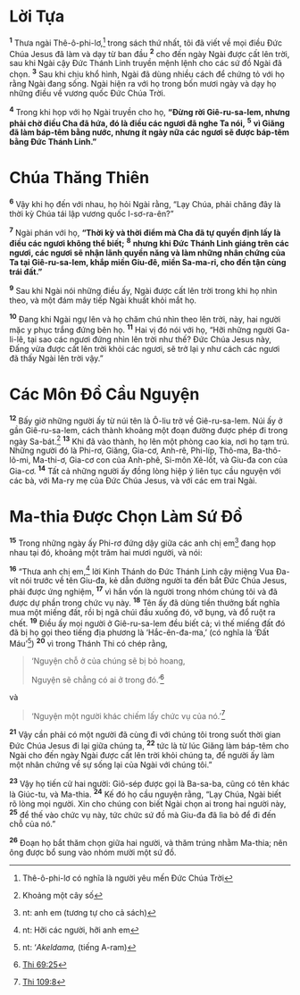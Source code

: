 # Lời Tựa
<sup><b>1</b></sup> Thưa ngài Thê-ô-phi-lơ,[^1-910e373b-8a23-4394-aba7-91719a204e07] trong sách thứ nhất, tôi đã viết về mọi điều Ðức Chúa Jesus đã làm và dạy từ ban đầu <sup><b>2</b></sup> cho đến ngày Ngài được cất lên trời, sau khi Ngài cậy Ðức Thánh Linh truyền mệnh lệnh cho các sứ đồ Ngài đã chọn. <sup><b>3</b></sup> Sau khi chịu khổ hình, Ngài đã dùng nhiều cách để chứng tỏ với họ rằng Ngài đang sống. Ngài hiện ra với họ trong bốn mươi ngày và dạy họ những điều về vương quốc Ðức Chúa Trời.

<sup><b>4</b></sup> Trong khi họp với họ Ngài truyền cho họ, **“Ðừng rời Giê-ru-sa-lem, nhưng phải chờ điều Cha đã hứa, đó là điều các ngươi đã nghe Ta nói,** <sup><b>5</b></sup> **vì Giăng đã làm báp-têm bằng nước, nhưng ít ngày nữa các ngươi sẽ được báp-têm bằng Ðức Thánh Linh.”**

# Chúa Thăng Thiên
<sup><b>6</b></sup> Vậy khi họ đến với nhau, họ hỏi Ngài rằng, “Lạy Chúa, phải chăng đây là thời kỳ Chúa tái lập vương quốc I-sơ-ra-ên?”

<sup><b>7</b></sup> Ngài phán với họ, **“Thời kỳ và thời điểm mà Cha đã tự quyền định lấy là điều các ngươi không thể biết;** <sup><b>8</b></sup> **nhưng khi Ðức Thánh Linh giáng trên các ngươi, các ngươi sẽ nhận lãnh quyền năng và làm những nhân chứng của Ta tại Giê-ru-sa-lem, khắp miền Giu-đê, miền Sa-ma-ri, cho đến tận cùng trái đất.”**

<sup><b>9</b></sup> Sau khi Ngài nói những điều ấy, Ngài được cất lên trời trong khi họ nhìn theo, và một đám mây tiếp Ngài khuất khỏi mắt họ.

<sup><b>10</b></sup> Ðang khi Ngài ngự lên và họ chăm chú nhìn theo lên trời, này, hai người mặc y phục trắng đứng bên họ. <sup><b>11</b></sup> Hai vị đó nói với họ, “Hỡi những người Ga-li-lê, tại sao các ngươi đứng nhìn lên trời như thế? Ðức Chúa Jesus này, Ðấng vừa được cất lên trời khỏi các ngươi, sẽ trở lại y như cách các ngươi đã thấy Ngài lên trời vậy.”

# Các Môn Ðồ Cầu Nguyện
<sup><b>12</b></sup> Bấy giờ những người ấy từ núi tên là Ô-liu trở về Giê-ru-sa-lem. Núi ấy ở gần Giê-ru-sa-lem, cách thành khoảng một đoạn đường được phép đi trong ngày Sa-bát.[^2-910e373b-8a23-4394-aba7-91719a204e07] <sup><b>13</b></sup> Khi đã vào thành, họ lên một phòng cao kia, nơi họ tạm trú. Những người đó là Phi-rơ, Giăng, Gia-cơ, Anh-rê, Phi-líp, Thô-ma, Ba-thô-lô-mi, Ma-thi-ơ, Gia-cơ con của Anh-phê, Si-môn Xê-lốt, và Giu-đa con của Gia-cơ. <sup><b>14</b></sup> Tất cả những người ấy đồng lòng hiệp ý liên tục cầu nguyện với các bà, với Ma-ry mẹ của Ðức Chúa Jesus, và với các em trai Ngài.

# Ma-thia Ðược Chọn Làm Sứ Ðồ
<sup><b>15</b></sup> Trong những ngày ấy Phi-rơ đứng dậy giữa các anh chị em[^3-910e373b-8a23-4394-aba7-91719a204e07] đang họp nhau tại đó, khoảng một trăm hai mươi người, và nói:

<sup><b>16</b></sup> “Thưa anh chị em,[^4-910e373b-8a23-4394-aba7-91719a204e07] lời Kinh Thánh do Ðức Thánh Linh cậy miệng Vua Ða-vít nói trước về tên Giu-đa, kẻ dẫn đường người ta đến bắt Ðức Chúa Jesus, phải được ứng nghiệm, <sup><b>17</b></sup> vì hắn vốn là người trong nhóm chúng tôi và đã được dự phần trong chức vụ này. <sup><b>18</b></sup> Tên ấy đã dùng tiền thưởng bất nghĩa mua một miếng đất, rồi bị ngã chúi đầu xuống đó, vỡ bụng, và đổ ruột ra chết. <sup><b>19</b></sup> Ðiều ấy mọi người ở Giê-ru-sa-lem đều biết cả; vì thế miếng đất đó đã bị họ gọi theo tiếng địa phương là ‘Hắc-ên-đa-ma,’ (có nghĩa là ‘Ðất Máu’[^5-910e373b-8a23-4394-aba7-91719a204e07]) <sup><b>20</b></sup> vì trong Thánh Thi có chép rằng,

> ‘Nguyện chỗ ở của chúng sẽ bị bỏ hoang,
> 
> Nguyện sẽ chẳng có ai ở trong đó.’[^1@-910e373b-8a23-4394-aba7-91719a204e07]

và

> ‘Nguyện một người khác chiếm lấy chức vụ của nó.’[^2@-910e373b-8a23-4394-aba7-91719a204e07]

<sup><b>21</b></sup> Vậy cần phải có một người đã cùng đi với chúng tôi trong suốt thời gian Ðức Chúa Jesus đi lại giữa chúng ta, <sup><b>22</b></sup> tức là từ lúc Giăng làm báp-têm cho Ngài cho đến ngày Ngài được cất lên trời khỏi chúng ta, để người ấy làm một nhân chứng về sự sống lại của Ngài với chúng tôi.”

<sup><b>23</b></sup> Vậy họ tiến cử hai người: Giô-sép được gọi là Ba-sa-ba, cũng có tên khác là Giúc-tu, và Ma-thia. <sup><b>24</b></sup> Kế đó họ cầu nguyện rằng, “Lạy Chúa, Ngài biết rõ lòng mọi người. Xin cho chúng con biết Ngài chọn ai trong hai người này, <sup><b>25</b></sup> để thế vào chức vụ này, tức chức sứ đồ mà Giu-đa đã lìa bỏ để đi đến chỗ của nó.”

<sup><b>26</b></sup> Ðoạn họ bắt thăm chọn giữa hai người, và thăm trúng nhằm Ma-thia; nên ông được bổ sung vào nhóm mười một sứ đồ.

[^1-910e373b-8a23-4394-aba7-91719a204e07]: Thê-ô-phi-lơ có nghĩa là người yêu mến Ðức Chúa Trời
[^2-910e373b-8a23-4394-aba7-91719a204e07]: Khoảng một cây số
[^3-910e373b-8a23-4394-aba7-91719a204e07]: nt: anh em (tương tự cho cả sách)
[^4-910e373b-8a23-4394-aba7-91719a204e07]: nt: Hỡi các người, hỡi anh em
[^5-910e373b-8a23-4394-aba7-91719a204e07]: nt: ‘*Akeldama,* (tiếng A-ram)
[^1@-910e373b-8a23-4394-aba7-91719a204e07]: [Thi 69:25](/passage/?search=Ps.69.25\&version=BD2011)
[^2@-910e373b-8a23-4394-aba7-91719a204e07]: [Thi 109:8](/passage/?search=Ps.109.8\&version=BD2011)
